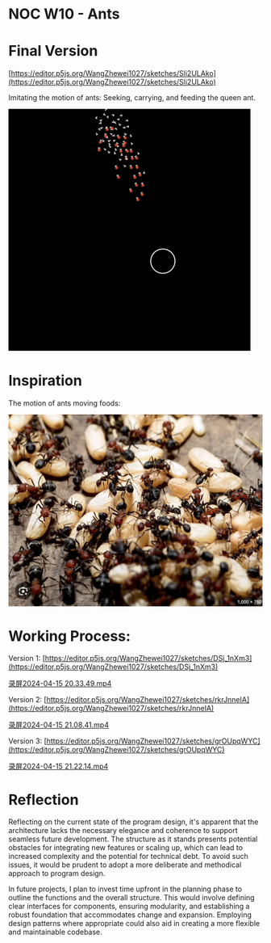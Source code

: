 # NOC W10 - Ants

# Final Version

[https://editor.p5js.org/WangZhewei1027/sketches/Sli2ULAko](https://editor.p5js.org/WangZhewei1027/sketches/Sli2ULAko)

Imitating the motion of ants: Seeking, carrying, and feeding the queen ant.

![ezgif-3-0d150ccb5a.gif](NOC%20W10%20-%20Ants%207133aa319d1f4010a17444199bf658b3/ezgif-3-0d150ccb5a.gif)

# Inspiration

The motion of ants moving foods:

![截屏2024-04-15 21.33.07.png](NOC%20W10%20-%20Ants%207133aa319d1f4010a17444199bf658b3/%25E6%2588%25AA%25E5%25B1%258F2024-04-15_21.33.07.png)

# Working Process:

Version 1: [https://editor.p5js.org/WangZhewei1027/sketches/DSj_1nXm3](https://editor.p5js.org/WangZhewei1027/sketches/DSj_1nXm3)

[录屏2024-04-15 20.33.49.mp4](NOC%20W10%20-%20Ants%207133aa319d1f4010a17444199bf658b3/%25E5%25BD%2595%25E5%25B1%258F2024-04-15_20.33.49.mp4)

Version 2: [https://editor.p5js.org/WangZhewei1027/sketches/rkrJnneIA](https://editor.p5js.org/WangZhewei1027/sketches/rkrJnneIA)

[录屏2024-04-15 21.08.41.mp4](NOC%20W10%20-%20Ants%207133aa319d1f4010a17444199bf658b3/%25E5%25BD%2595%25E5%25B1%258F2024-04-15_21.08.41.mp4)

Version 3: [https://editor.p5js.org/WangZhewei1027/sketches/grOUpqWYC](https://editor.p5js.org/WangZhewei1027/sketches/grOUpqWYC)

[录屏2024-04-15 21.22.14.mp4](NOC%20W10%20-%20Ants%207133aa319d1f4010a17444199bf658b3/%25E5%25BD%2595%25E5%25B1%258F2024-04-15_21.22.14.mp4)

# Reflection

Reflecting on the current state of the program design, it's apparent that the architecture lacks the necessary elegance and coherence to support seamless future development. The structure as it stands presents potential obstacles for integrating new features or scaling up, which can lead to increased complexity and the potential for technical debt. To avoid such issues, it would be prudent to adopt a more deliberate and methodical approach to program design.

In future projects, I plan to invest time upfront in the planning phase to outline the functions and the overall structure. This would involve defining clear interfaces for components, ensuring modularity, and establishing a robust foundation that accommodates change and expansion. Employing design patterns where appropriate could also aid in creating a more flexible and maintainable codebase.